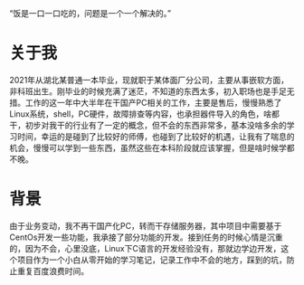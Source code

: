 
“饭是一口一口吃的，问题是一个一个解决的。”
# 关于我
2021年从湖北某普通一本毕业，现就职于某体面厂分公司，主要从事嵌软方面，非科班出生。刚毕业的时候充满了迷茫，不知道的东西太多，初入职场也是手足无措。工作的这一年中大半年在干国产PC相关的工作，主要是售后，慢慢熟悉了Linux系统，shell，PC硬件，故障排查等内容，也承担器件导入的角色，啥都干，初步对我干的行业有了一定的概念，但不会的东西非常多，基本没啥多余的学习时间，幸运的是碰到了比较好的师傅，也碰到了比较好的机遇，让我有了喘息的机会，慢慢可以学到一些东西，虽然这些在本科阶段就应该掌握，但是啥时候学都不晚。
# 背景
由于业务变动，我不再干国产化PC，转而干存储服务器，其中项目中需要基于CentOs开发一些功能，我承接了部分功能的开发。接到任务的时候心情是沉重的，因为不会，心里没底，Linux下C语言的开发经验没有，那就边学边开发，这个项目作为一个小白从零开始的学习笔记，记录工作中不会的地方，踩到的坑，防止重复百度浪费时间。
